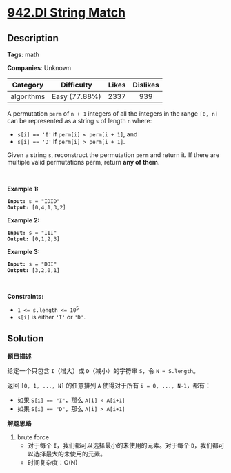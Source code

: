 # [942.DI String Match](https://leetcode.com/problems/di-string-match/description/)

## Description

**Tags**: math

**Companies**: Unknown

|  Category  |  Difficulty   | Likes | Dislikes |
| :--------: | :-----------: | :---: | :------: |
| algorithms | Easy (77.88%) | 2337  |   939    |

<p>A permutation <code>perm</code> of <code>n + 1</code> integers of all the integers in the range <code>[0, n]</code> can be represented as a string <code>s</code> of length <code>n</code> where:</p>
<ul>
  <li><code>s[i] == &#39;I&#39;</code> if <code>perm[i] &lt; perm[i + 1]</code>, and</li>
  <li><code>s[i] == &#39;D&#39;</code> if <code>perm[i] &gt; perm[i + 1]</code>.</li>
</ul>
<p>Given a string <code>s</code>, reconstruct the permutation <code>perm</code> and return it. If there are multiple valid permutations perm, return <strong>any of them</strong>.</p>
<p>&nbsp;</p>
<p><strong class="example">Example 1:</strong></p>
<pre><code><strong>Input:</strong> s = "IDID"
<strong>Output:</strong> [0,4,1,3,2]</code></pre><p><strong class="example">Example 2:</strong></p>
<pre><code><strong>Input:</strong> s = "III"
<strong>Output:</strong> [0,1,2,3]</code></pre><p><strong class="example">Example 3:</strong></p>
<pre><code><strong>Input:</strong> s = "DDI"
<strong>Output:</strong> [3,2,0,1]</code></pre>
<p>&nbsp;</p>
<p><strong>Constraints:</strong></p>
<ul>
  <li><code>1 &lt;= s.length &lt;= 10<sup>5</sup></code></li>
  <li><code>s[i]</code> is either <code>&#39;I&#39;</code> or <code>&#39;D&#39;</code>.</li>
</ul>

## Solution

**题目描述**

给定一个只包含 `I`（增大）或 `D`（减小）的字符串 `S`，令 `N = S.length`。

返回 `[0, 1, ..., N]` 的任意排列 `A` 使得对于所有 `i = 0, ..., N-1`，都有：

- 如果 `S[i] == "I"`，那么 `A[i] < A[i+1]`
- 如果 `S[i] == "D"`，那么 `A[i] > A[i+1]`

**解题思路**

1. brute force
   - 对于每个 `I`，我们都可以选择最小的未使用的元素。对于每个 `D`，我们都可以选择最大的未使用的元素。
   - 时间复杂度：O(N)
